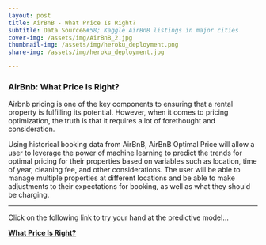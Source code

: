 ```yaml
---
layout: post
title: AirBnB - What Price Is Right?
subtitle: Data Source&#58; Kaggle AirBnB listings in major cities
cover-img: /assets/img/AirBnB_2.jpg
thumbnail-img: /assets/img/heroku_deployment.png
share-img: /assets/img/heroku_deployment.jpg

---
```


### **AirBnb: What Price Is Right?**

Airbnb pricing is one of the key components to ensuring that a rental property is fulfilling its potential. However, when it comes to pricing optimization, the truth is that it requires a lot of forethought and consideration.

Using historical booking data from AirBnB, AirBnB Optimal Price will allow a user to leverage the power of machine learning to predict the trends for optimal pricing for their properties based on variables such as location, time of year, cleaning fee, and other considerations. The user will be able to manage multiple properties at different locations and be able to make adjustments to their expectations for booking, as well as what they should be charging.

---

Click on the following link to try your hand at the predictive model...

**[What Price Is Right?](https://airbnb-rightprice.herokuapp.com/)**
